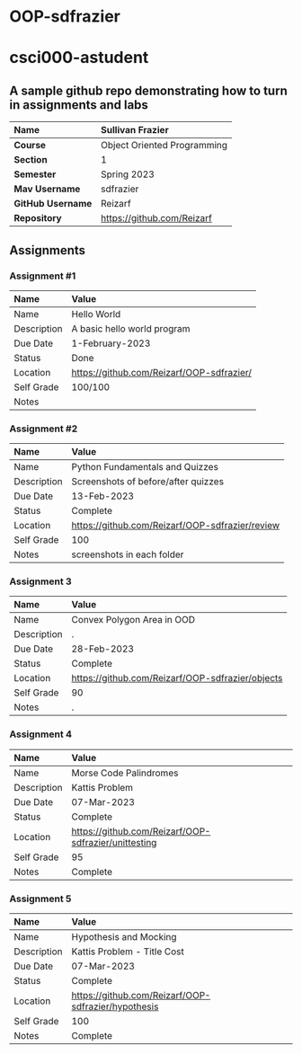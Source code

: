 # OOP-sdfrazier
# csci000-astudent

## A sample github repo demonstrating how to turn in assignments and labs

| Name | Sullivan Frazier |
|:---|:---|
| **Course** | Object Oriented Programming |
| **Section** | 1 |
| **Semester** | Spring 2023 |
| **Mav Username**            | sdfrazier |
| **GitHub Username**         | Reizarf |
| **Repository**          | https://github.com/Reizarf |

## Assignments

### Assignment #1

| Name | Value |
| :--- | :--- |
| Name | Hello World |
| Description | A basic hello world program |
| Due Date | 1-February-2023 |
| Status | Done |
| Location | https://github.com/Reizarf/OOP-sdfrazier/ |
| Self Grade | 100/100 |
| Notes |  |

### Assignment #2

| Name | Value |
| :--- | :--- |
| Name | Python Fundamentals and Quizzes |
| Description | Screenshots of before/after quizzes |
| Due Date | 13-Feb-2023 |
| Status | Complete |
| Location | https://github.com/Reizarf/OOP-sdfrazier/review |
| Self Grade | 100 |
| Notes | screenshots in each folder |

### Assignment 3
| Name | Value |
| :--- | :--- |
| Name | Convex Polygon Area in OOD |
| Description | . |
| Due Date | 28-Feb-2023 |
| Status | Complete |
| Location | https://github.com/Reizarf/OOP-sdfrazier/objects |
| Self Grade | 90 |
| Notes | . |

### Assignment 4
| Name | Value |
| :--- | :--- |
| Name | Morse Code Palindromes |
| Description | Kattis Problem |
| Due Date | 07-Mar-2023 |
| Status | Complete |
| Location | https://github.com/Reizarf/OOP-sdfrazier/unittesting |
| Self Grade | 95 |
| Notes | Complete |


### Assignment 5
| Name | Value |
| :--- | :--- |
| Name | Hypothesis and Mocking |
| Description | Kattis Problem - Title Cost |
| Due Date | 07-Mar-2023 |
| Status | Complete |
| Location | https://github.com/Reizarf/OOP-sdfrazier/hypothesis |
| Self Grade | 100 |
| Notes | Complete |

